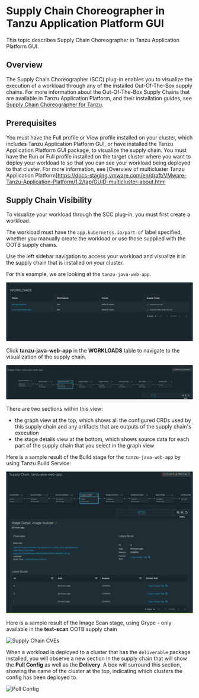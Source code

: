 # Supply Chain Choreographer in Tanzu Application Platform GUI

This topic describes Supply Chain Choreographer in Tanzu Application Platform GUI.


## <a id="overview"></a> Overview

The Supply Chain Choreographer (SCC) plug-in enables you to visualize the execution of a workload
through any of the installed Out-Of-The-Box supply chains.
For more information about the Out-Of-The-Box Supply Chains that are available in
Tanzu Application Platform, and their installation guides, see [Supply Chain Choreographer for Tanzu](../../scc/about.md).


## <a id="prerequisites"></a> Prerequisites

You must have the Full profile or View profile installed on your cluster, which includes
Tanzu Application Platform GUI, or have installed the Tanzu Application Platform GUI package, to visualize the supply chain.
You must have the Run or Full profile installed on the target cluster where you want to deploy your workload to so that you can see your workload being deployed to that cluster. For more information, see [Overview of multicluster Tanzu Application Platform]https://docs-staging.vmware.com/en/draft/VMware-Tanzu-Application-Platform/1.2/tap/GUID-multicluster-about.html


## <a id="sc-visibility"></a> Supply Chain Visibility

To visualize your workload through the SCC plug-in, you must first create a workload.

The workload must have the `app.kubernetes.io/part-of` label specified, whether you manually create
the workload or use those supplied with the OOTB supply chains.

Use the left sidebar navigation to access your workload and visualize it in the supply chain that is
installed on your cluster.

For this example, we are looking at the `tanzu-java-web-app`.

![Screen Shot of Workloads](images/workloads.png)

Click **tanzu-java-web-app** in the **WORKLOADS** table to navigate to the visualization of the
supply chain.

![Screen Shot of Supply Chain Visualization](images/visual-sc.png)

There are two sections within this view:

- the graph view at the top, which shows all the configured CRDs used by this supply chain and any artifacts that are outputs of the supply chain's execution
- the stage details view at the bottom, which shows source data for each part of the supply chain that you select in the graph view

Here is a sample result of the Build stage for the `tanzu-java-web-app` by using Tanzu Build Service:

![Screen Shot of Build Stage](images/build-stage-sample.png)

Here is a sample result of the Image Scan stage, using Grype - only available in the **test-scan** OOTB supply chain

![Supply Chain CVEs](https://user-images.githubusercontent.com/94395371/172258186-4d2c741c-1dc4-43a2-a5b3-681df0725d0a.png)


When a workload is deployed to a cluster that has the `deliverable` package installed, you will observe a new section in the supply chain that will show the **Pull Config** as well as the **Delivery**. A box will surround this section, showing the name of the cluster at the top, indicating which clusters the config has been deployed to.

<img width="751" alt="Pull Config" src="https://user-images.githubusercontent.com/94395371/172258376-697f539b-faa0-4c55-af0e-3b4bdce6c4b3.png">

